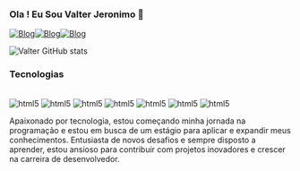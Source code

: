 ### Ola ! Eu Sou Valter Jeronimo  👋

[![Blog](https://img.shields.io/badge/website-000000?style=for-the-badge&logo=About.me&logoColor=white)](https://valter.bjeronimo1911.com)[![Blog](https://img.shields.io/badge/LinkedIn-0077B5?style=for-the-badge&logo=linkedin&logoColor=white)](https://www.linkedin.com/in/valter-bezerra-381431123/)[![Blog](https://img.shields.io/badge/Instagram-E4405F?style=for-the-badge&logo=instagram&logoColor=white)](https://www.linkedin.com/in/valter-bezerra-381431123/)

![Valter GitHub stats](https://github-readme-stats.vercel.app/api?username=valterbjeronimo&show_icons=true&theme=radical)

### Tecnologias 
<div style="display: inline_block"><br/>
<img aling="center" alt="html5" src="https://img.shields.io/badge/HTML5-E34F26?style=for-the-badge&logo=html5&logoColor=white">
<img aling="center" alt="html5" src="https://img.shields.io/badge/CSS3-1572B6?style=for-the-badge&logo=css3&logoColor=white">
<img aling="center" alt="html5" src="https://img.shields.io/badge/JavaScript-F7DF1E?style=for-the-badge&logo=javascript&logoColor=black">
<img aling="center" alt="html5" src="https://img.shields.io/badge/Java-ED8B00?style=for-the-badge&logo=openjdk&logoColor=white">
<img aling="center" alt="html5" src="https://img.shields.io/badge/Angular-DD0031?style=for-the-badge&logo=angular&logoColor=white">
<img aling="center" alt="html5" src="https://img.shields.io/badge/MySQL-00000F?style=for-the-badge&logo=mysql&logoColor=white">
<img aling="center" alt="html5" src="https://img.shields.io/badge/Spring-6DB33F?style=for-the-badge&logo=spring&logoColor=whiteA">



</div>


Apaixonado por tecnologia, estou começando minha jornada na programação e estou em busca de um estágio para aplicar e expandir meus conhecimentos. Entusiasta de novos desafios e sempre disposto a aprender, estou ansioso para contribuir com projetos inovadores e crescer na carreira de desenvolvedor.
